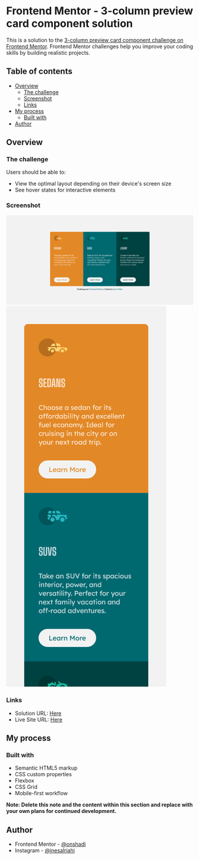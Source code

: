 # Frontend Mentor - 3-column preview card component solution

This is a solution to the [3-column preview card component challenge on Frontend Mentor](https://www.frontendmentor.io/challenges/3column-preview-card-component-pH92eAR2-). Frontend Mentor challenges help you improve your coding skills by building realistic projects. 

## Table of contents

- [Overview](#overview)
  - [The challenge](#the-challenge)
  - [Screenshot](#screenshot)
  - [Links](#links)
- [My process](#my-process)
  - [Built with](#built-with)
- [Author](#author)

## Overview

### The challenge

Users should be able to:

- View the optimal layout depending on their device's screen size
- See hover states for interactive elements

### Screenshot

![](./screenshots/1.png)
![](./screenshots/2.png)

### Links

- Solution URL: [Here](https://www.github.com/inesriahi/3-column-preview-card-component-main)
- Live Site URL: [Here](https://inesriahi.github.io/3-column-preview-card-component-main)

## My process

### Built with

- Semantic HTML5 markup
- CSS custom properties
- Flexbox
- CSS Grid
- Mobile-first workflow


**Note: Delete this note and the content within this section and replace with your own plans for continued development.**


## Author

- Frontend Mentor - [@onshadi](https://www.frontendmentor.io/profile/onshadi)
- Instagram - [@inesalriahi](https://www.instagram.com/inesalriahi)

